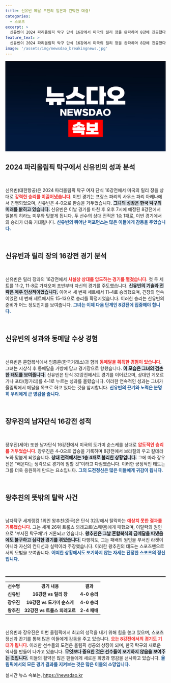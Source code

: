 ```yaml
---
title: 신유빈 메달 도전의 일본과 긴박한 대결!
categories:
  - 스포츠
excerpt: >
  신유빈이 2024 파리올림픽 탁구 단식 16강에서 미국의 릴리 장을 완파하며 8강에 진출했다. 혼합복식 동메달 후, 히라노와의 대결이 기대된다. 놀랍게도 남자 세계 1위 왕추친이 예기치 않게 탈락했다!
feature_text: >
  신유빈이 2024 파리올림픽 탁구 단식 16강에서 미국의 릴리 장을 완파하며 8강에 진출했다. 혼합복식 동메달 후, 히라노와의 대결이 기대된다. 놀랍게도 남자 세계 1위 왕추친이 예기치 않게 탈락했다!
image: '/assets/img/newsdao_breakingnews.jpg'
---
```


<p><img src="/assets/img/newsdao_breakingnews.jpg" alt="cryptoinkorea 속보" /></p>

<h2 data-ke-size="size26">2024 파리올림픽 탁구에서 신유빈의 성과 분석</h2>

<p data-ke-size="size16">&nbsp;</p>

<p>신유빈(대한항공)은 2024 파리올림픽 탁구 여자 단식 16강전에서 미국의 릴리 장을 상대로 <b><span style="color: #ee2323;">강력한 승리를 이끌어냈습니다</span></b>. 이번 경기는 프랑스 파리의 사우스 파리 아레나에서 진행되었으며, 신유빈은 4-0으로 완승을 거두었습니다. <b><span style="background-color: #21538527;">그녀의 성장은 한국 탁구의 미래를 밝히고 있습니다.</span></b> 신유빈은 이날 경기를 마친 후 오후 7시에 예정된 8강전에서 일본의 히라노 미우와 맞붙게 됩니다. 두 선수의 상대 전적은 1승 1패로, 이번 경기에서의 승리가 더욱 기대됩니다. <b><span style="color: #1a5490;">신유빈의 뛰어난 퍼포먼스는 많은 이들에게 감동을 주었습니다.</span></b></p>

<p data-ke-size="size16">&nbsp;</p>

<h2 data-ke-size="size26">신유빈과 릴리 장의 16강전 경기 분석</h2>

<p data-ke-size="size16">&nbsp;</p>

<p>신유빈은 릴리 장과의 16강전에서 <b><span style="color: #ee2323;">사실상 상대를 압도하는 경기를 펼쳤습니다</span></b>. 첫 두 세트를 11-2, 11-8로 가져오며 초반부터 자신의 경기를 주도했습니다. <b><span style="background-color: #21538527;">신유빈의 기술과 전략은 매우 인상적이었습니다.</span></b> 이어서 세 번째 세트에서 11-4로 승리했으며, 긴장의 연속이었던 네 번째 세트에서도 15-13으로 승리를 확정지었습니다. 이러한 승리는 신유빈의 준비가 어느 정도인지를 보여줍니다. <b><span style="color: #1a5490;">그녀는 이제 다음 단계인 8강전에 집중해야 합니다.</span></b></p>

<p data-ke-size="size16">&nbsp;</p>

<h2 data-ke-size="size26">신유빈의 성과와 동메달 수상 경험</h2>

<p data-ke-size="size16">&nbsp;</p>

<p>신유빈은 혼합복식에서 임종훈(한국거래소)과 함께 <b><span style="color: #ee2323;">동메달을 획득한 경험이 있습니다</span></b>. 그녀는 시상식 후 동메달을 가방에 담고 경기장으로 향했습니다. <b><span style="background-color: #21538527;">이 모습은 그녀의 겸손한 태도를 보여줍니다.</span></b> 신유빈은 단식 32강전에서도 경기를 이어갔으며, 상대인 게오르기나 포타(헝가리)를 4-1로 누르는 성과를 올렸습니다. 이러한 연속적인 성과는 그녀가 올림픽에서 메달을 목표로 하고 있다는 것을 암시합니다. <b><span style="color: #1a5490;">신유빈의 끈기와 노력은 분명히 우리에게 큰 영감을 줍니다.</span></b></p>

<p data-ke-size="size16">&nbsp;</p>

<h2 data-ke-size="size26">장우진의 남자단식 16강전 성적</h2>

<p data-ke-size="size16">&nbsp;</p>

<p>장우진(세아) 또한 남자단식 16강전에서 미국의 도가미 순스케를 상대로 <b><span style="color: #ee2323;">압도적인 승리를 거두었습니다</span></b>. 장우진은 4-0으로 압승을 기록하며 8강전에서 브라질의 우고 칼데라노와 맞붙게 되었습니다. <b><span style="background-color: #21538527;">상대 전적에서는 1승 4패로 불리한 상황입니다.</span></b> 그에 따라 장우진은 “배운다는 생각으로 경기에 임할 것”이라고 다짐했습니다. 이러한 긍정적인 태도는 그를 더욱 응원하게 만드는 요소입니다. <b><span style="color: #1a5490;">그의 도전정신은 많은 이들에게 귀감이 됩니다.</span></b></p>

<p data-ke-size="size16">&nbsp;</p>

<h2 data-ke-size="size26">왕추친의 뜻밖의 탈락 사건</h2>

<p data-ke-size="size16">&nbsp;</p>

<p>남자탁구 세계랭킹 1위인 왕추친(중국)은 단식 32강에서 탈락하는 <b><span style="color: #ee2323;">예상치 못한 결과를 기록했습니다</span></b>. 그는 세계 26위 트룰스 뫼레고르(스웨덴)에게 패했으며, 이탈락의 원인으로 '부서진 탁구채'가 거론되고 있습니다. <b><span style="background-color: #21538527;">왕추친은 그날 혼합복식의 금메달을 따냈음에도 불구하고 심각한 경기를 겪었습니다.</span></b> 다행히도, 그는 패배의 원인을 부서진 라켓이 아니라 자신의 컨디션과 실력이라 주장했습니다. 이러한 왕추친의 태도는 스포츠맨으로서의 모범을 보여줍니다. <b><span style="color: #1a5490;">어떠한 상황에서도 포기하지 않는 자세는 진정한 스포츠의 정신입니다.</span></b></p>

<p data-ke-size="size16">&nbsp;</p>

<hr style="height:3px; border:none; color:#333; background-color:#333;" />

<table style="width: 100%; border-collapse: collapse;">
  <tbody>
    <tr>
      <td style="text-align: center; height: 17px;"><b>선수명</b></td>
      <td style="text-align: center; height: 17px;"><b>경기 내용</b></td>
      <td style="text-align: center; height: 17px;"><b>결과</b></td>
    </tr>
    <tr>
      <td style="text-align: center; height: 17px;"><b>신유빈</b></td>
      <td style="text-align: center; height: 17px;"><b>16강전 vs 릴리 장</b></td>
      <td style="text-align: center; height: 17px;"><b>4-0 승리</b></td>
    </tr>
    <tr>
      <td style="text-align: center; height: 17px;"><b>장우진</b></td>
      <td style="text-align: center; height: 17px;"><b>16강전 vs 도가미 순스케</b></td>
      <td style="text-align: center; height: 17px;"><b>4-0 승리</b></td>
    </tr>
    <tr>
      <td style="text-align: center; height: 17px;"><b>왕추친</b></td>
      <td style="text-align: center; height: 17px;"><b>32강전 vs 트룰스 뫼레고르</b></td>
      <td style="text-align: center; height: 17px;"><b>2-4 패배</b></td>
    </tr>
  </tbody>
</table>

<p data-ke-size="size16">&nbsp;</p>

<p>신유빈과 장우진은 이번 올림픽에서 최고의 성적을 내기 위해 힘을 쏟고 있으며, 스포츠 정신과 끈기를 통해 많은 이들에게 감동을 주고 있습니다. <b><span style="color: #ee2323;">오는 8강전에서의 경기도 기대가 됩니다</span></b>. 이러한 선수들의 도전은 올림픽 성공의 상징이 되며, 한국 탁구의 새로운 역사를 만들어 나가고 있습니다. <b><span style="background-color: #21538527;">무엇보다 중요한 것은 선수들이 포기하지 않음을 보여주는 것입니다.</span></b> 이들의 활약은 많은 팬들에게 새로운 희망과 영감을 선사하고 있습니다. <b><span style="color: #1a5490;">올림픽에서의 모든 경기 결과를 지켜보는 것은 많은 이들의 소망입니다.</span></b></p>
실시간 뉴스 속보는, <a href="https://newsdao.kr" rel="dofollow">https://newsdao.kr</a>


